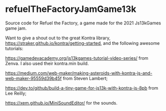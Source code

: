 # refuelTheFactoryJamGame13k
Source code for Refuel the Factory, a game made for the 2021 Js13kGames game jam.

Want to give a shout out to the great Kontra library, https://straker.github.io/kontra/getting-started, and the following awesome tutorials:

https://gamedevacademy.org/js13kgames-tutorial-video-series/ from Zenva. I also used their kontra.min build.

https://medium.com/web-maker/making-asteroids-with-kontra-js-and-web-maker-95559d39b45f from Steven Lambert;

https://dev.to/github/build-a-tiny-game-for-js13k-with-kontra-js-8pb from Lee Reilly;

https://xem.github.io/MiniSoundEditor/ for the sounds.



